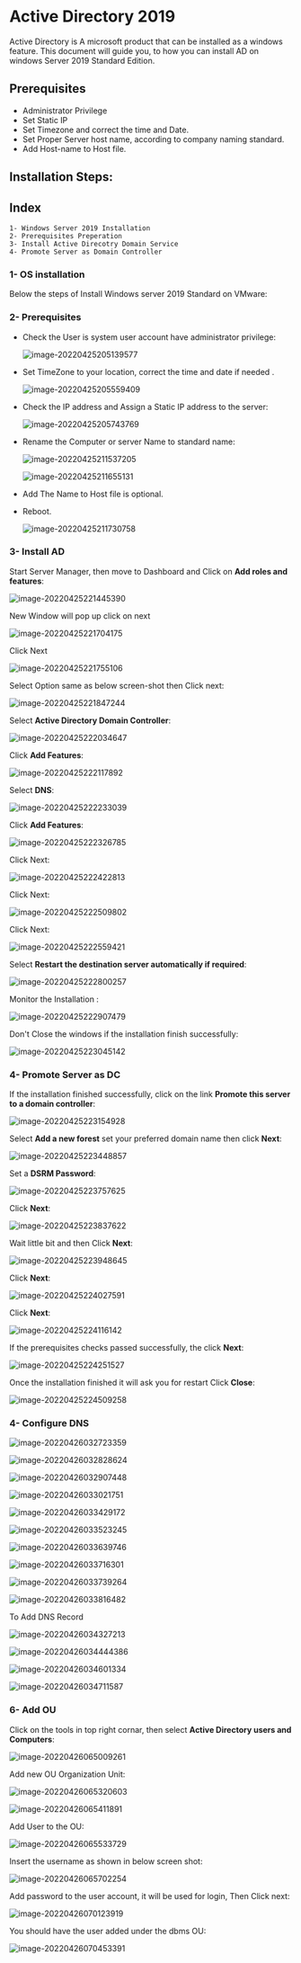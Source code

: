 # Active Directory 2019
Active Directory is A microsoft product that can be installed as a windows feature. This document will guide you, to how you can install AD on windows Server 2019 Standard Edition. 

## Prerequisites
* Administrator Privilege 
* Set Static IP 
* Set Timezone and correct the time and Date.
* Set Proper Server host name, according to company naming standard.
* Add Host-name to Host file.

## Installation Steps:
## Index
	1- Windows Server 2019 Installation
	2- Prerequisites Preperation
	3- Install Active Direcotry Domain Service
	4- Promote Server as Domain Controller

### 1- OS installation

Below the steps of Install Windows server 2019 Standard on VMware:



### 2- Prerequisites

* Check the User is system user account have administrator privilege:

  ![image-20220425205139577](attachments/image-20220425205139577.png)

* Set TimeZone to your location, correct the time and date if needed .

  ![image-20220425205559409](attachments/image-20220425205559409.png)

* Check the IP address and Assign a Static IP address to the server:

  ![image-20220425205743769](attachments/image-20220425205743769.png)

* Rename the Computer or server Name to standard name:

  ![image-20220425211537205](attachments/image-20220425211537205.png)

  ![image-20220425211655131](attachments/image-20220425211655131.png)

* Add The Name to Host file is optional.

* Reboot.

  ![image-20220425211730758](attachments/image-20220425211730758.png)

### 3- Install AD 

Start Server Manager, then move to Dashboard and Click on **Add roles and features**:

![image-20220425221445390](attachments/image-20220425221445390.png)

New Window will pop up click on next 

![image-20220425221704175](attachments/image-20220425221704175.png)

Click Next 

![image-20220425221755106](attachments/image-20220425221755106.png)

Select Option same as below screen-shot then Click next:

![image-20220425221847244](attachments/image-20220425221847244.png)

Select **Active Directory Domain Controller**:

![image-20220425222034647](attachments/image-20220425222034647.png)

Click **Add Features**:

![image-20220425222117892](attachments/image-20220425222117892.png)



Select **DNS**:

![image-20220425222233039](attachments/image-20220425222233039.png)

Click **Add Features**:

![image-20220425222326785](attachments/image-20220425222326785.png)

Click Next:

![image-20220425222422813](attachments/image-20220425222422813.png)

Click Next:

![image-20220425222509802](attachments/image-20220425222509802.png)

Click Next:

![image-20220425222559421](attachments/image-20220425222559421.png)

Select **Restart the destination server automatically  if required**:

![image-20220425222800257](attachments/image-20220425222800257.png)

Monitor the Installation :

![image-20220425222907479](attachments/image-20220425222907479.png)



Don't Close the windows if the installation finish successfully:

![image-20220425223045142](attachments/image-20220425223045142.png)





### 4- Promote Server as DC



If the installation finished successfully, click on the link **Promote this server to a domain controller**:

![image-20220425223154928](attachments/image-20220425223154928.png)

Select **Add a new forest** set your preferred domain name then click **Next**:

![image-20220425223448857](attachments/image-20220425223448857.png)

Set a **DSRM Password**:

![image-20220425223757625](attachments/image-20220425223757625.png)

Click **Next**:

![image-20220425223837622](attachments/image-20220425223837622.png)

Wait little bit and then Click **Next**:

![image-20220425223948645](attachments/image-20220425223948645.png)

Click **Next**:

![image-20220425224027591](attachments/image-20220425224027591.png)

Click **Next**:

![image-20220425224116142](attachments/image-20220425224116142.png)

If the prerequisites checks passed successfully, the click **Next**:

![image-20220425224251527](attachments/image-20220425224251527.png)

Once the installation finished it will ask you for restart Click **Close**:

![image-20220425224509258](attachments/image-20220425224509258.png)



### 4- Configure DNS



![image-20220426032723359](attachments/image-20220426032723359.png)



![image-20220426032828624](attachments/image-20220426032828624.png)



![image-20220426032907448](attachments/image-20220426032907448.png)



![image-20220426033021751](attachments/image-20220426033021751.png)



![image-20220426033429172](attachments/image-20220426033429172.png)



![image-20220426033523245](attachments/image-20220426033523245.png)



![image-20220426033639746](attachments/image-20220426033639746.png)



![image-20220426033716301](attachments/image-20220426033716301.png)



![image-20220426033739264](attachments/image-20220426033739264.png)



![image-20220426033816482](attachments/image-20220426033816482.png)

To Add DNS Record 

![image-20220426034327213](attachments/image-20220426034327213.png)



![image-20220426034444386](attachments/image-20220426034444386.png)



![image-20220426034601334](attachments/image-20220426034601334.png)



![image-20220426034711587](attachments/image-20220426034711587.png)



### 6- Add OU

Click on the tools in top right cornar, then select **Active Directory users and Computers**:

![image-20220426065009261](attachments/image-20220426065009261.png)



Add new OU Organization Unit: 

![image-20220426065320603](attachments/image-20220426065320603.png)

![image-20220426065411891](attachments/image-20220426065411891.png)

Add User to the OU:

![image-20220426065533729](attachments/image-20220426065533729.png)

Insert the username as shown in below screen shot:

![image-20220426065702254](attachments/image-20220426065702254.png)

Add password to the user account, it will be used for login, Then Click next:

![image-20220426070123919](attachments/image-20220426070123919.png)

You should have the user added under the dbms OU:

![image-20220426070453391](attachments/image-20220426070453391.png)

